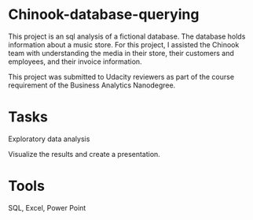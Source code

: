# Chinook-database-querying
This project is an sql analysis of a fictional database. The database holds information about a music store. For this project, I assisted the Chinook team with understanding the media in their store, their customers and employees, and their invoice information.

This project was submitted to Udacity reviewers as part of the course requirement of the Business Analytics Nanodegree.
# Tasks
Exploratory data analysis

Visualize the results and create a presentation.
# Tools
SQL, Excel, Power Point


